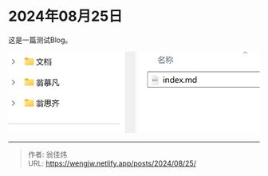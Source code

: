 # 2024年08月25日


这是一篇测试Blog。



![image-20240825193855875](index.assets/image-20240825193855875.png)


---

> 作者: 翁佳炜  
> URL: https://wengjw.netlify.app/posts/2024/08/25/  

